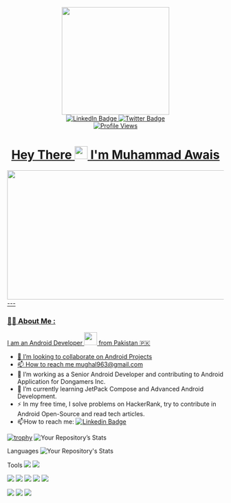 <div id="header" align="center">
  <img src="https://media.giphy.com/media/u2pmTWUi0MXjyrMaVj/giphy.gif" width="250"/>
</div>
<div id="header" align="center">
  <a href="https://www.linkedin.com/in/mughal963">
    <img src="https://img.shields.io/badge/LinkedIn-blue?style=for-the-badge&logo=linkedin&logoColor=white" alt="LinkedIn Badge"/>
  </a>
   <a href="https://twitter.com/mughal963">
    <img src="https://img.shields.io/badge/Twitter-blue?style=for-the-badge&logo=twitter&logoColor=white" alt="Twitter Badge"/>
</div>
  <div align="center">
    <img src="https://komarev.com/ghpvc/?username=mughal963&style=flat-square&color=blue" alt="Profile Views"/>
   <h1>
     Hey There
     <img src="https://media.giphy.com/media/hvRJCLFzcasrR4ia7z/giphy.gif" width="30px"/>
    I'm Muhammad Awais
  </h1>
   </div>
  <div align="center">
  <img src="https://media.giphy.com/media/dWesBcTLavkZuG35MI/giphy.gif" width="600" height="300"/>
</div>
---

### :man_technologist: About Me :
I am an Android Developer <img src="https://media.giphy.com/media/WUlplcMpOCEmTGBtBW/giphy.gif" width="30"> from Pakistan 🇵🇰

- 💞️ I’m looking to collaborate on Android Projects
- 📫 How to reach me mughal963@gmail.com
- :telescope: I’m working as a Senior Android Developer and contributing to Android Application for Dongamers Inc.
- 🌱 I’m currently learning JetPack Compose and Advanced Android Development.
- :zap: In my free time, I solve problems on HackerRank, try to contribute in Android Open-Source and read tech articles.
- :mailbox:How to reach me: [![Linkedin Badge](https://img.shields.io/badge/-mughal963-blue?style=flat&logo=Linkedin&logoColor=white)](https://www.linkedin.com/in/mughal963/)
<!---
mughal963/mughal963 is a ✨ special ✨ repository because its `README.md` (this file) appears on your GitHub profile.
You can click the Preview link to take a look at your changes.
--->

[![trophy](https://github-profile-trophy.vercel.app/?username=mughal963&theme=dracula)](https://github.com/mughal963/github-profile-trophy)
![Your Repository’s Stats](https://github-readme-stats.vercel.app/api?username=mughal963&show_icons=true)


Languages
![Your Repository's Stats](https://github-readme-stats.vercel.app/api/top-langs/?username=mughal963&theme=blue-green)


Tools
<img src="https://img.shields.io/badge/Android_Studio-3DDC84?style=for-the-badge&logo=android-studio&logoColor=white"/>
<img src="https://img.shields.io/badge/IntelliJ_IDEA-000000.svg?style=for-the-badge&logo=intellij-idea&logoColor=white"/>

<img src=	"https://img.shields.io/badge/Python-14354C?style=for-the-badge&logo=python&logoColor=white" /> <img src=	"https://img.shields.io/badge/Java-ED8B00?style=for-the-badge&logo=java&logoColor=white" /> <img src=	"https://img.shields.io/badge/Kotlin-0095D5?&style=for-the-badge&logo=kotlin&logoColor=white" /> <img src=	"https://img.shields.io/badge/Material--UI-0081CB?style=for-the-badge&logo=material-ui&logoColor=white" /> <img src="https://img.shields.io/badge/SQLite-07405E?style=for-the-badge&logo=sqlite&logoColor=white"/>

<img src = "https://activity-graph.herokuapp.com/graph?username=mughal963&theme=minimal"/>
<img src = "https://github-profile-summary-cards.vercel.app/api/cards/profile-details?username=mughal963&theme=vue"/>
<img src = "https://github-readme-streak-stats.herokuapp.com/?user=mughal963"/>
